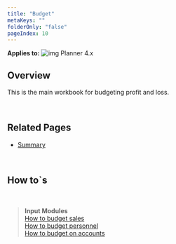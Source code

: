 ```yaml
---
title: "Budget"
metaKeys: ""
folderOnly: "false"
pageIndex: 10
---
```

**Applies to:** ![img](https://profitbasedocs.blob.core.windows.net/icons/yes-icon.png) Planner 4.x<br/>

## Overview
This is the main workbook for budgeting profit and loss.

<br/>

## Related Pages
-  [Summary](/planner/workbooks/financial-planning/budget/summary)

<br/>

## How to`s

<br/>

> **Input Modules**<br/>
> [How to budget sales](/planner/modules/sales-gm/sales-gm-details)<br/>
> [How to budget personnel](/planner/modules/personnel/personnel-details)<br/>
> [How to budget on accounts](/planner/modules/account/account-details)<br/>
